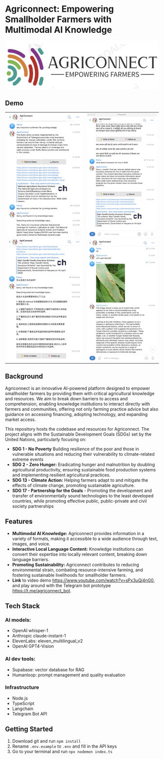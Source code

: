 # Agriconnect: Empowering Smallholder Farmers with Multimodal AI Knowledge

![Agriconnect Logo](/images/logo.jpeg)

## Demo
<table>
  <tr>
    <td><img src="/images/demo1.png" alt="Generate answer from retrieved content from internal database"></td>
    <td><img src="/images/demo2.png" alt="Evaluate if RAG results are relevant"></td>
  </tr>
  <tr>
    <td><img src="/images/demo3.png" alt="Answer in the same user language"></td>
    <td><img src="/images/demo4.png" alt="Crop disease recognition"></td>
  </tr>
</table>

## Background
Agriconnect is an innovative AI-powered platform designed to empower smallholder farmers by providing them with critical agricultural knowledge and resources. We aim to break down barriers to access and comprehension, enabling knowledge institutions to interact directly with farmers and communities, offering not only farming practice advice but also guidance on accessing financing, adopting technology, and expanding market access.

This repository hosts the codebase and resources for Agriconnect. The project aligns with the Sustainable Development Goals (SDGs) set by the United Nations, particularly focusing on:

- **SDG 1 - No Poverty** Building resilience of the poor and those in vulnerable situations and reducing their vulnerability to climate-related extreme events
- **SDG 2 - Zero Hunger:** Eradicating hunger and malnutrition by doubling agricultural productivity, ensuring sustainable food production systems and implementing resilient agricultural practices.
- **SDG 13 - Climate Action:** Helping farmers adapt to and mitigate the effects of climate change, promoting sustainable agriculture.
- **SDG 17 - Partnership for the Goals** - Promoting the development and transfer of environmentally sound technologies to the least developed countries, while promoting effective public, public-private and civil society partnerships 

## Features

- **Multimodal AI Knowledge:** Agriconnect provides information in a variety of formats, making it accessible to a wide audience through text, images, and voice.
- **Interactive Local Language Content:** Knowledge institutions can convert their expertise into locally relevant content, breaking down language barriers.
- **Promoting Sustainability:** Agriconnect contributes to reducing environmental strain, combating resource-intensive farming, and fostering sustainable livelihoods for smallholder farmers.
- **Link** to video demo <https://www.youtube.com/watch?v=sPx3uQi4nG0>, and play around with the Telegram bot prototype <https://t.me/agriconnect_bot>.

## Tech Stack

### AI models: 
- OpenAI whisper-1
- Anthropic claude-instant-1
- ElevenLabs: eleven_multilingual_v2
- OpenAI GPT4-Vision

### AI dev tools: 
- Supabase: vector database for RAG
- Humanloop: prompt management and quality evaluation

### Infrastructure
- Node.js
- TypeScript
- Langchain
- Telegram Bot API

## Getting Started

1. Download git and run `npm install`
2. Rename `.env.example` to `.env` and fill in the API keys
3. Go to your terminal and run `npx nodemon index.ts`
